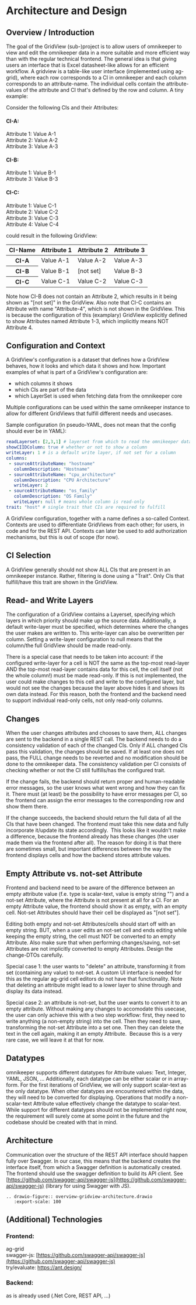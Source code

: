 # Architecture and Design

## Overview / Introduction

The goal of the GridView (sub-)project is to allow users of omnikeeper to view and edit the omnikeeper data in a more suitable and more efficient way than with the regular technical frontend. The general idea is that giving users an interface that is Excel datasheet-like allows for an efficient workflow. A gridview is a table-like user interface (implemented using ag-grid), where each row corresponds to a CI in omnikeeper and each column corresponds to an attribute-name. The individual cells contain the attribute-values of the attribute and CI that&#39;s defined by the row and column. A tiny example:

Consider the following CIs and their Attributes:

#### CI-A:

Attribute 1: Value A-1  
Attribute 2: Value A-2  
Attribute 3: Value A-3

#### CI-B:

Attribute 1: Value B-1  
Attribute 3: Value B-3

#### CI-C:

Attribute 1: Value C-1  
Attribute 2: Value C-2  
Attribute 3: Value C-3  
Attribute 4: Value C-4

could result in the following GridView:

<table class="docutils"><thead><tr><th>CI-Name</th><th>Attribute 1</th><th>Attribute 2</th><th>Attribute 3</th></tr></thead><tbody><tr><th>CI-A</th><td>Value A-1</td><td>Value A-2</td><td>Value A-3</td></tr><tr><th>CI-B</th><td>Value B-1</td><td>[not set]</td><td>Value B-3</td></tr><tr><th>CI-C</th><td>Value C-1</td><td>Value C-2</td><td>Value C-3</td></tr></tbody></table>

Note how CI-B does not contain an Attribute 2, which results in it being shown as "\[not set\]" in the GridView. Also note that CI-C contains an Attribute with name &quot;Attribute-4&quot;, which is not shown in the GridView. This is because the configuration of this (examplary) GridView explicitly defined to show Attributes named Attribute 1-3, which implicitly means NOT Attribute 4.

## Configuration and Context

A GridView's configuration is a dataset that defines how a GridView behaves, how it looks and which data it shows and how. Important examples of what is part of a GridView's configuration are:

*   which columns it shows
*   which CIs are part of the data
*   which LayerSet is used when fetching data from the omnikeeper core

Multiple configurations can be used within the same omnikeeper instance to allow for different GridViews that fulfill different needs and usecases.

Sample configuration (in pseudo-YAML, does not mean that the config should ever be in YAML):

```YAML
readLayerset: [2,3,1] # layerset from which to read the omnikeeper data
showCIIDColumn: true # whether or not to show a column 
writeLayer: 1 # is a default write layer, if not set for a column
columns:
 - sourceAttributeName: "hostname"
   columnDescription: "Hostname"
 - sourceAttributeName: "cpu_architecture"
   columnDescription: "CPU Architecture"
   writeLayer: 2
 - sourceAttributeName: "os_family"
   columnDescription: "OS Family"
   writeLayer: null # means whole column is read-only
trait: "host" # single trait that CIs are required to fulfill
```

A GridView configuration, together with a name defines a so-called Context. Contexts are used to differentiate GridViews from each other; for users, in code and for the REST API. Contexts can later be used to add authorization mechanisms, but this is out of scope (for now).

## CI Selection

A GridView generally should not show ALL CIs that are present in an omnikeeper instance. Rather, filtering is done using a &quot;Trait&quot;. Only CIs that fulfill/have this trait are shown in the GridView. 

## Read- and Write Layers

The configuration of a GridView contains a Layerset, specifying which layers in which priority should make up the source data. Additionally, a default write-layer must be specified, which determines where the changes the user makes are written to. This write-layer can also be overwritten per column. Setting a write-layer configuration to null means that the column/the full GridView should be made read-only.

There is a special case that needs to be taken into account: if the configured write-layer for a cell is NOT the same as the top-most read-layer AND the top-most read-layer contains data for this cell, the cell itself (not the whole column!) must be made read-only. If this is not implemented, the user could make changes to this cell and write to the configured layer, but would not see the changes because the layer above hides it and shows its own data instead. For this reason, both the frontend and the backend need to support individual read-only cells, not only read-only columns.

## Changes

When the user changes attributes and chooses to save them, ALL changes are sent to the backend in a single REST call. The backend needs to do a consistency validation of each of the changed CIs. Only if ALL changed CIs pass this validation, the changes should be saved. If at least one does not pass, the FULL change needs to be reverted and no modification should be done to the omnikeeper data. The consistency validation per CI consists of checking whether or not the CI still fulfills/has the configured trait.

If the change fails, the backend should return proper and human-readable error messages, so the user knows what went wrong and how they can fix it. There must (at least) be the possibility to have error messages per CI, so the frontend can assign the error messages to the corresponding row and show them there.

If the change succeeds, the backend should return the full data of all the CIs that have been changed. The frontend must take this new data and fully incorporate it/update its state accordingly.  This looks like it wouldn&#39;t make a difference, because the frontend already has these changes (the user made them via the frontend after all). The reason for doing it is that there are sometimes small, but important differences between the way the frontend displays cells and how the backend stores attribute values.

## Empty Attribute vs. not-set Attribute

Frontend and backend need to be aware of the difference between an empty attribute value (f.e. type is scalar-text, value is empty string &quot;&quot;) and a not-set Attribute, where the Attribute is not present at all for a CI. For an empty Attribute value, the frontend should show it as empty, with an empty cell. Not-set Attributes should have their cell be displayed as &quot;\[not set&quot;\].

Editing both empty and not-set Attributes/cells should start off with an empty string. BUT, when a user edits an not-set cell and ends editing while keeping the empty string, the cell must NOT be converted to an empty Attribute. Also make sure that when performing changes/saving, not-set Attributes are not implicitly converted to empty Attributes. Design the change-DTOs carefully.

Special case 1: the user wants to &quot;delete&quot; an attribute, transforming it from set (containing any value) to not-set. A custom UI interface is needed for this as the regular ag-grid cell editors do not have that functionality. Note that deleting an attribute might lead to a lower layer to shine through and display its data instead.

Special case 2: an attribute is not-set, but the user wants to convert it to an empty attribute. Without making any changes to accomodate this usecase, the user can only achieve this with a two step workflow: first, they need to write anything (a non-empty string) into the cell. Then they need to save, transforming the not-set Attribute into a set one. Then they can delete the text in the cell again, making it an empty Attribute.  Because this is a very rare case, we will leave it at that for now.

## Datatypes

omnikeeper supports different datatypes for Attribute values: Text, Integer, YAML, JSON, ... Additionally, each datatype can be either scalar or in array-form. For the first iterations of GridView, we will only support scalar-text as the only datatype. When other datatypes are encountered within the data, they will need to be converted for displaying. Operations that modify a non-scalar-text Attribute value effectively change the datatype to scalar-text. While support for different datatypes should not be implemented right now, the requirement will surely come at some point in the future and the codebase should be created with that in mind.

## Architecture

Communication over the structure of the REST API interface should happen fully over Swagger. In our case, this means that the backend creates the interface itself, from which a Swagger definition is automatically created. The frontend should use the swagger definition to build its API client. See [https://github.com/swagger-api/swagger-js](https://github.com/swagger-api/swagger-js) (library for using Swagger with JS).

```eval_rst
.. drawio-figure:: overview-gridview-architecture.drawio
   :export-scale: 100
```

## (Additional) Technologies

### Frontend:

ag-grid  
swagger-js: [https://github.com/swagger-api/swagger-js](https://github.com/swagger-api/swagger-js)  
try/evaluate: https://ant.design/

### Backend:

as is already used (.Net Core, REST API, ...)
